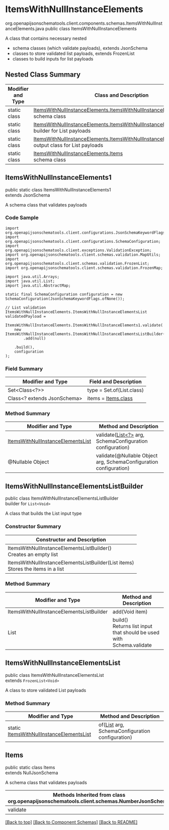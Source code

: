 # ItemsWithNullInstanceElements
org.openapijsonschematools.client.components.schemas.ItemsWithNullInstanceElements.java
public class ItemsWithNullInstanceElements

A class that contains necessary nested
- schema classes (which validate payloads), extends JsonSchema
- classes to store validated list payloads, extends FrozenList
- classes to build inputs for list payloads

## Nested Class Summary
| Modifier and Type | Class and Description |
| ----------------- | ---------------------- |
| static class | [ItemsWithNullInstanceElements.ItemsWithNullInstanceElements1](#itemswithnullinstanceelements1)<br> schema class |
| static class | [ItemsWithNullInstanceElements.ItemsWithNullInstanceElementsListBuilder](#itemswithnullinstanceelementslistbuilder)<br> builder for List payloads |
| static class | [ItemsWithNullInstanceElements.ItemsWithNullInstanceElementsList](#itemswithnullinstanceelementslist)<br> output class for List payloads |
| static class | [ItemsWithNullInstanceElements.Items](#items)<br> schema class |

## ItemsWithNullInstanceElements1
public static class ItemsWithNullInstanceElements1<br>
extends JsonSchema

A schema class that validates payloads

### Code Sample
```
import org.openapijsonschematools.client.configurations.JsonSchemaKeywordFlags;
import org.openapijsonschematools.client.configurations.SchemaConfiguration;
import org.openapijsonschematools.client.exceptions.ValidationException;
import org.openapijsonschematools.client.schemas.validation.MapUtils;
import org.openapijsonschematools.client.schemas.validation.FrozenList;
import org.openapijsonschematools.client.schemas.validation.FrozenMap;

import java.util.Arrays;
import java.util.List;
import java.util.AbstractMap;

static final SchemaConfiguration configuration = new SchemaConfiguration(JsonSchemaKeywordFlags.ofNone());

// List validation
ItemsWithNullInstanceElements.ItemsWithNullInstanceElementsList validatedPayload =
    ItemsWithNullInstanceElements.ItemsWithNullInstanceElements1.validate(
    new ItemsWithNullInstanceElements.ItemsWithNullInstanceElementsListBuilder()
        .add(null)

    .build(),
    configuration
);
```

### Field Summary
| Modifier and Type | Field and Description |
| ----------------- | ---------------------- |
| Set<Class<?>> | type = Set.of(List.class) |
| Class<? extends JsonSchema> | items = [Items.class](#items) |

### Method Summary
| Modifier and Type | Method and Description |
| ----------------- | ---------------------- |
| [ItemsWithNullInstanceElementsList](#itemswithnullinstanceelementslist) | validate([List<?>](#itemswithnullinstanceelementslistbuilder) arg, SchemaConfiguration configuration) |
| @Nullable Object | validate(@Nullable Object arg, SchemaConfiguration configuration) |
## ItemsWithNullInstanceElementsListBuilder
public class ItemsWithNullInstanceElementsListBuilder<br>
builder for `List<Void>`

A class that builds the List input type

### Constructor Summary
| Constructor and Description |
| --------------------------- |
| ItemsWithNullInstanceElementsListBuilder()<br>Creates an empty list |
| ItemsWithNullInstanceElementsListBuilder(List<Void> items)<br>Stores the items in a list |

### Method Summary
| Modifier and Type | Method and Description |
| ----------------- | ---------------------- |
| ItemsWithNullInstanceElementsListBuilder | add(Void item) |
| List<Void> | build()<br>Returns list input that should be used with Schema.validate |

## ItemsWithNullInstanceElementsList
public class ItemsWithNullInstanceElementsList<br>
extends `FrozenList<Void>`

A class to store validated List payloads

### Method Summary
| Modifier and Type | Method and Description |
| ----------------- | ---------------------- |
| static [ItemsWithNullInstanceElementsList](#itemswithnullinstanceelementslist) | of([List<Void>](#itemswithnullinstanceelementslistbuilder) arg, SchemaConfiguration configuration) |

## Items
public static class Items<br>
extends NullJsonSchema

A schema class that validates payloads

| Methods Inherited from class org.openapijsonschematools.client.schemas.NumberJsonSchema |
| ------------------------------------------------------------------ |
| validate                                                           |

[[Back to top]](#top) [[Back to Component Schemas]](../../../README.md#Component-Schemas) [[Back to README]](../../../README.md)
